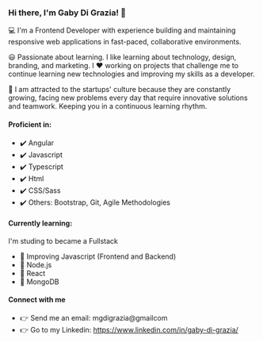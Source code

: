 ### Hi there, I'm Gaby Di Grazia! 👋

:computer: I'm a Frontend Developer with experience building and maintaining responsive web applications in fast-paced, collaborative environments. 

:smiley: Passionate about learning. I like learning about technology, design, branding, and marketing. I ❤️ working on projects that challenge me to continue learning new technologies and improving my skills as a developer.

:rocket: I am attracted to the startups' culture because they are constantly growing, facing new problems every day that require innovative solutions and teamwork. Keeping you in a continuous learning rhythm.

#### Proficient in:
- :heavy_check_mark: Angular
- :heavy_check_mark: Javascript
- :heavy_check_mark: Typescript
- :heavy_check_mark: Html
- :heavy_check_mark: CSS/Sass
- :heavy_check_mark: Others: Bootstrap, Git, Agile Methodologies

#### Currently learning:
I'm studing to became a Fullstack
- :telescope: Improving Javascript (Frontend and Backend)
- :telescope: Node.js
- :telescope: React
- :telescope: MongoDB

#### Connect with me
- 👉 Send me an email: mgdigrazia@gmailcom
- 👉 Go to my Linkedin: https://www.linkedin.com/in/gaby-di-grazia/
